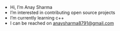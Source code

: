 - Hi, I’m Anay Sharma
- I’m interested in contributing open source projects
- I’m currently learning c++
- I can be reached on anaysharma8791@gmail.com

<!---
anaysharma/anaysharma is a ✨ special ✨ repository because its `README.md` (this file) appears on your GitHub profile.
You can click the Preview link to take a look at your changes.
--->
